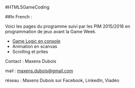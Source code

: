 #HTML5GameCoding

##In French :

Voici les pages du programme suivi par les PIM 2015/2016 en programmation de jeux avant la Game Week.

- [Game Logic en console](https://github.com/Herondil/HTML5GameCoding/blob/master/GameLogic.md)
- Animation en scanvas
- Scrolling et prites


Contact 	: Maxens Dubois

mail      : maxens.dubois@gmail.com

réseau		: Maxens Dubois sur Facebook, LinkedIn, Viadéo
